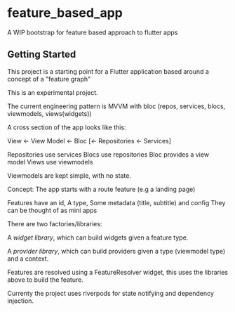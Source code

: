 # feature_based_app

A WIP bootstrap for feature based approach to flutter apps

## Getting Started

This project is a starting point for a Flutter application based around a concept of a "feature graph"

This is an experimental project.

The current engineering pattern is MVVM with bloc (repos, services, blocs, viewmodels, views(widgets))

A cross section of the app looks like this:

View <- View Model <- Bloc [<- Repositories <- Services]

Repositories use services
Blocs use repositories
Bloc provides a view model
Views use viewmodels

Viewmodels are kept simple, with no state.

Concept:
The app starts with a route feature (e.g a landing page)

Features have an id,
A type,
Some metadata (title, subtitle)
and config
They can be thought of as mini apps

There are two factories/libraries:

A *widget library*, which can build widgets given a feature type.

A *provider library*, which can build providers given a type (viewmodel type) and a context.

Features are resolved using a FeatureResolver widget, this uses the libraries above to build the feature.

Currenty the project uses riverpods for state notifying and dependency injection.
